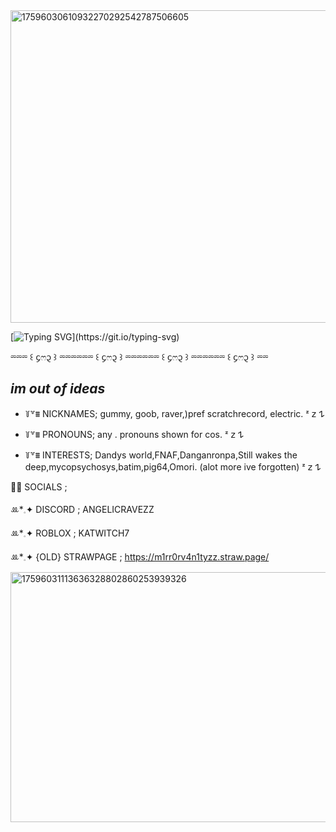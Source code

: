   

<img width="1500" height="500" alt="17596030610932270292542787506605" src="https://github.com/user-attachments/assets/9afb714f-89aa-400e-9e6f-6b917425ea3b" />


[![Typing SVG](https://readme-typing-svg.demolab.com?font=Jersey+10&pause=1000&color=F7F6AD&width=435&lines=Cmere+!+Hehe!;Hug+time+!+;Free+hugs+!)](https://git.io/typing-svg)

⏔⏔⏔ ꒰ ᧔ෆ᧓ ꒱ ⏔⏔⏔⏔⏔⏔ ꒰ ᧔ෆ᧓ ꒱ ⏔⏔⏔⏔⏔⏔ ꒰ ᧔ෆ᧓ ꒱ ⏔⏔⏔⏔⏔⏔ ꒰ ᧔ෆ᧓ ꒱ ⏔⏔

*im out of ideas*
--
- ꒦꒷⩩ NICKNAMES; gummy, goob, raver,)pref scratchrecord, electric. ᶻ 𝗓 𐰁

- ꒦꒷⩩ PRONOUNS; any . pronouns shown for cos. ᶻ 𝗓 𐰁

- ꒦꒷⩩ INTERESTS; Dandys world,FNAF,Danganronpa,Still wakes the deep,mycopsychosys,batim,pig64,Omori. (alot more ive forgotten) ᶻ 𝗓 𐰁

🦴🐾 SOCIALS ; 

 ꔛ*𓈒✦ DISCORD ; ANGELICRAVEZZ 

 ꔛ*𓈒✦ ROBLOX ; KATWITCH7 

 ꔛ*𓈒✦ {OLD} STRAWPAGE ; https://m1rr0rv4n1tyzz.straw.page/



 <img width="1500" height="400" alt="17596031113636328802860253939326" src="https://github.com/user-attachments/assets/e4ed2f40-3392-4869-8f18-131f322686f6" />


